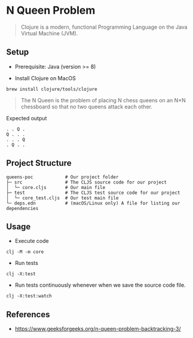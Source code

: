 # N Queen Problem

> Clojure is a modern, functional Programming Language on the Java Virtual Machine (JVM).

## Setup

* Prerequisite: Java (version >= 8)

* Install Clojure on MacOS
```
brew install clojure/tools/clojure
```

> The N Queen is the problem of placing N chess queens on an N×N chessboard so that no two queens attack each other.

Expected output

```
. . Q .
Q . . . 
. . . Q
. Q . . 
```

## Project Structure
```
queens-poc            # Our project folder
├─ src                # The CLJS source code for our project
│  └─ core.cljs       # Our main file
├─ test               # The CLJS test source code for our project
│  └─ core_test.cljs  # Our test main file
└─ deps.edn           # (macOS/Linux only) A file for listing our dependencies
```

## Usage

- Execute code
```shell
clj -M -m core
```

- Run tests
```shell
clj -X:test
```

- Run tests continuously whenever when we save the source code file. 
```shell
clj -X:test:watch
```

## References

- https://www.geeksforgeeks.org/n-queen-problem-backtracking-3/
